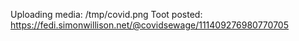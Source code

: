 Uploading media: /tmp/covid.png
Toot posted: https://fedi.simonwillison.net/@covidsewage/111409276980770705
